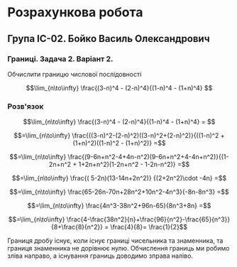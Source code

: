 # Розрахункова робота

## Група ІС-02. Бойко Василь Олександрович

### Границі. Задача 2. Варіант 2.

Обчислити границю числової послідовності

$$\lim_{n\to\infty} \frac{(3-n)^4 - (2-n)^4}{(1-n)^4 - (1+n)^4}  $$

### Розв'язок

$$\lim_{n\to\infty} \frac{(3-n)^4 - (2-n)^4}{(1-n)^4 - (1+n)^4} =   $$

$$=\lim_{n\to\infty} \frac{((3-n)^2-(2-n)^2)((3-n)^2+(2-n)^2)}{((1-n)^2 + (1+n)^2)((1-n)^2 - (1+n)^2)} =$$

$$=\lim_{n\to\infty} \frac{(9-6n+n^2-4+4n-n^2)(9-6n+n^2+4-4n+n^2)}{(1-2n+n^2 + 1+2n+n^2)(1-2n+n^2 - 1-2n-n^2)} =$$

$$=\lim_{n\to\infty} \frac{( 5-2n)(13-14n+2n^2)} {(2+2n^2)\cdot -4n} =$$

$$=\lim_{n\to\infty} \frac{65-26n-70n+28n^2+10n^2-4n^3}{-8n-8n^3} =$$

$$=\lim_{n\to\infty} \frac{4n^3-38n^2+96n-65}{8n^3+8n} =$$

$$=\lim_{n\to\infty} \frac{4-\frac{38n^2}{n}+\frac{96}{n^2}-\frac{65}{n^3}}{8+\frac{8}{n^2}} = \frac{4}{8}= \frac{1}{2}$$

Границя дробу існує, коли існує границі чисельника та знаменника, та границя знаменника не дорівнює нулю. Обчислення границь ми робимо зліва направо, а існування границь доводимо зправа наліво.
